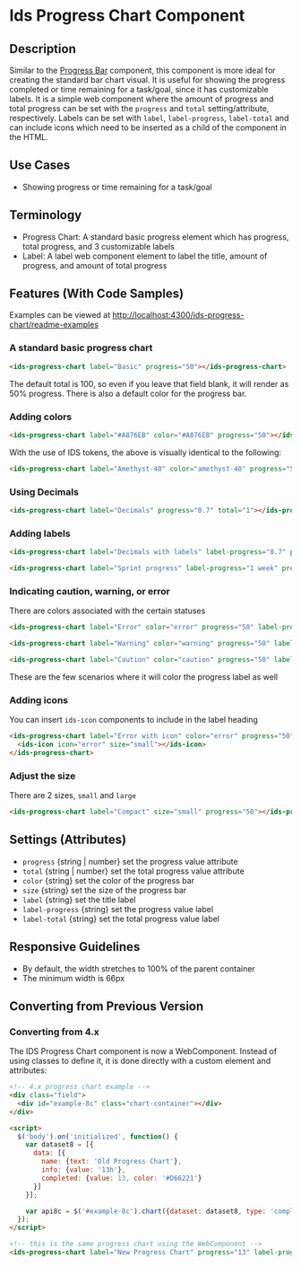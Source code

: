 # Ids Progress Chart Component

## Description

Similar to the [Progress Bar](../ids-progress-bar/README.md) component, this component is more ideal for creating the standard bar chart visual. It is useful for showing the progress completed or time remaining for a task/goal, since it has customizable labels. It is a simple web component where the amount of progress and total progress can be set with the `progress` and `total` setting/attribute, respectively. Labels can be set with `label`, `label-progress`, `label-total` and can include icons which need to be inserted as a child of the component in the HTML.

## Use Cases

- Showing progress or time remaining for a task/goal

## Terminology

- Progress Chart: A standard basic progress element which has progress, total progress, and 3 customizable labels
- Label: A label web component element to label the title, amount of progress, and amount of total progress

## Features (With Code Samples)

Examples can be viewed at [http://localhost:4300/ids-progress-chart/readme-examples](http://localhost:4300/ids-progress-chart/readme-examples)

### A standard basic progress chart

```html
<ids-progress-chart label="Basic" progress="50"></ids-progress-chart>
```

The default total is 100, so even if you leave that field blank, it will render as 50% progress. There is also a default color for the progress bar.

### Adding colors

```html
<ids-progress-chart label="#A876EB" color="#A876EB" progress="50"></ids-progress-chart>
```

With the use of IDS tokens, the above is visually identical to the following:

```html
<ids-progress-chart label="Amethyst-40" color="amethyst-40" progress="50"></ids-progress-chart>
```

### Using Decimals

```html
<ids-progress-chart label="Decimals" progress="0.7" total="1"></ids-progress-chart>
```

### Adding labels

```html
<ids-progress-chart label="Decimals with labels" label-progress="0.7" progress="0.7" label-total="1" total="1"></ids-progress-chart>
```

```html
<ids-progress-chart label="Sprint progress" label-progress="1 week" progress="1" label-total="2 wks" total="2"></ids-progress-chart>
```

### Indicating caution, warning, or error

There are colors associated with the certain statuses

```html
<ids-progress-chart label="Error" color="error" progress="50" label-progress="50%"></ids-progress-chart>
```

```html
<ids-progress-chart label="Warning" color="warning" progress="50" label-progress="50%"></ids-progress-chart>
```

```html
<ids-progress-chart label="Caution" color="caution" progress="50" label-progress="50%"></ids-progress-chart>
```

These are the few scenarios where it will color the progress label as well

### Adding icons

You can insert `ids-icon` components to include in the label heading

```html
<ids-progress-chart label="Error with icon" color="error" progress="50">
  <ids-icon icon="error" size="small"></ids-icon>
</ids-progress-chart>
```

### Adjust the size

There are 2 sizes, `small` and `large`

```html
<ids-progress-chart label="Compact" size="small" progress="50"></ids-progress-chart>
```

## Settings (Attributes)

- `progress` {string | number} set the progress value attribute
- `total` {string | number} set the total progress value attribute
- `color` {string} set the color of the progress bar
- `size` {string} set the size of the progress bar
- `label` {string} set the title label
- `label-progress` {string} set the progress value label
- `label-total` {string} set the total progress value label

## Responsive Guidelines

- By default, the width stretches to 100% of the parent container
- The minimum width is 66px

## Converting from Previous Version

### Converting from 4.x

The IDS Progress Chart component is now a WebComponent. Instead of using classes to define it, it is done directly with a custom element and attributes:

```html
<!-- 4.x progress chart example -->
<div class="field">
  <div id="example-8c" class="chart-container"></div>  
</div>

<script>
  $('body').on('initialized', function() {
    var dataset8 = [{
      data: [{
        name: {text: 'Old Progress Chart'},
        info: {value: '13h'},
        completed: {value: 13, color: '#D66221'}
      }]
    }];

    var api8c = $('#example-8c').chart({dataset: dataset8, type: 'completion-target'}).data('chart');
  });
</script>

<!-- this is the same progress chart using the WebComponent -->
<ids-progress-chart label="New Progress Chart" progress="13" label-progress="13h" color="#D66221"></ids-progress-chart>
